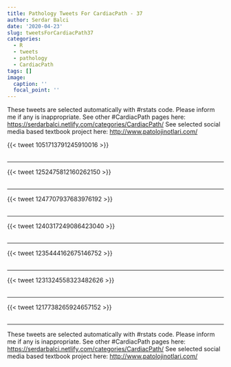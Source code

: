 ```yaml
---
title: Pathology Tweets For CardiacPath - 37
author: Serdar Balci
date: '2020-04-23'
slug: tweetsForCardiacPath37
categories:
  - R
  - tweets
  - pathology
  - CardiacPath
tags: []
image:
  caption: ''
  focal_point: ''
---
```



These tweets are selected automatically with #rstats code. Please inform me if any is inappropriate.
See other #CardiacPath pages here: https://serdarbalci.netlify.com/categories/CardiacPath/ 
See selected social media based textbook project here: http://www.patolojinotlari.com/

{{< tweet 1051713791245910016 >}}
<br>
<br>
<hr>
{{< tweet 1252475812160262150 >}}
<br>
<br>
<hr>
{{< tweet 1247707937683976192 >}}
<br>
<br>
<hr>
{{< tweet 1240317249086423040 >}}
<br>
<br>
<hr>
{{< tweet 1235444162675146752 >}}
<br>
<br>
<hr>
{{< tweet 1231324558323482626 >}}
<br>
<br>
<hr>
{{< tweet 1217738265924657152 >}}
<br>
<br>
<hr>


These tweets are selected automatically with #rstats code. Please inform me if any is inappropriate.
See other #CardiacPath pages here: https://serdarbalci.netlify.com/categories/CardiacPath/ 
See selected social media based textbook project here: http://www.patolojinotlari.com/
